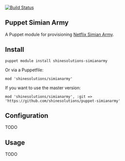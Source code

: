 [![Build Status](https://img.shields.io/travis/shinesolutions/puppet-simianarmy.svg)](http://travis-ci.org/shinesolutions/puppet-simianarmy)

Puppet Simian Army
------------------

A Puppet module for provisioning [Netflix Simian Army](https://github.com/shinesolutions/simianarmy).

Install
-------

    puppet module install shinesolutions-simianarmy

Or via a Puppetfile:

    mod 'shinesolutions/simianarmy'

If you want to use the master version:

    mod 'shinesolutions/simianarmy', :git => 'https://github.com/shinesolutions/puppet-simianarmy'

Configuration
-------------

TODO

Usage
-----

TODO
